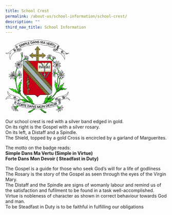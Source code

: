 ```yaml
---
title: School Crest
permalink: /about-us/school-information/school-crest/
description: ""
third_nav_title: School Information
---
```


<img src="/images/CHIJ-Crest-2013-CYMK-600x684.jpg" 
style="width:40%">

Our school crest is red with a silver band edged in gold.  
On its right is the Gospel with a silver rosary.  
On its left, a Distaff and a Spindle.  
The Shield, topped by a gold Cross is encircled by a garland of Marguerites.

The motto on the badge reads:  
**Simple Dans Ma Vertu (Simple in Virtue)  
Forte Dans Mon Devoir ( Steadfast in Duty)**

The Gospel is a guide for those who seek God’s will for a life of godliness  
The Rosary is the story of the Gospel as seen through the eyes of the Virgin Mary.  
The Distaff and the Spindle are signs of womanly labour and remind us of the satisfaction and fufilment to be found in a task well-accomplished.  
Virtue is nobleness of character as shown in correct behaviour towards God and man.  
To be Steadfast in Duty is to be faithful in fulfilling our obligations